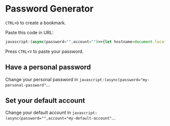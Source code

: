 # Password Generator

`CTRL+D` to create a bookmark.

Paste this code in URL:

```javascript
javascript:(async(password="",account="")=>{let hostname=document.location.hostname;const regex=/\w+\.(com|net|br|org).*$/;hostname.match(regex)&&(hostname=hostname.match(regex)[0]);const form=Array.from(document.querySelectorAll("form")).filter(f=>f.querySelector("input[type=password]"))[0],emailEl=form?form.querySelector("input[type=email]"):null;emailEl&&""!=emailEl.value&&(account=emailEl.value);const message=`${account=window.prompt("E-mail or account:",account)}:${password}:${hostname=window.prompt("Hostname:",hostname)}`,generatedPassword=await async function(message){const msgUint8=(new TextEncoder).encode(message),hashBuffer=await crypto.subtle.digest("SHA-256",msgUint8),array=new Uint8Array(hashBuffer),chars="!#$%&*+-=?@^_abcdefghijklmnopqrstuvwxyz0123456789"+"abcdefghijklmnopqrstuvwxyz".toUpperCase();return Array.from(array.slice(0,16)).map(n=>chars[n%chars.length]).join("")}(message);(text=>{const elem=document.createElement("textarea");document.body.append(elem),elem.value=text,elem.select(),document.execCommand("copy"),elem.remove()})(generatedPassword),console.debug({message:message,password:generatedPassword})})();
```

Press `CTRL+V` to paste your password.

## Have a personal password

Change your personal password in `javascript:(async(password="my-personal-password"`...

## Set your default account

Change your default account in `javascript:(async(password="",account="my-default-account"`...
